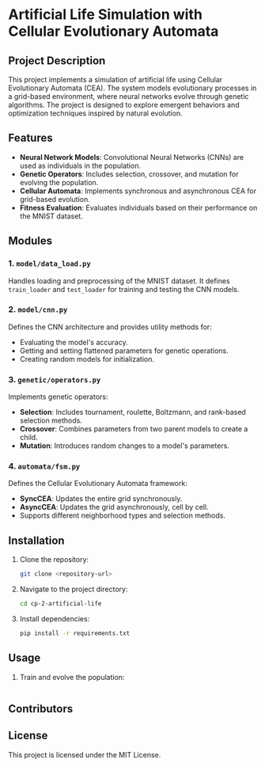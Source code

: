 # Artificial Life Simulation with Cellular Evolutionary Automata

## Project Description
This project implements a simulation of artificial life using Cellular Evolutionary Automata (CEA). The system models evolutionary processes in a grid-based environment, where neural networks evolve through genetic algorithms. The project is designed to explore emergent behaviors and optimization techniques inspired by natural evolution.

## Features
- **Neural Network Models**: Convolutional Neural Networks (CNNs) are used as individuals in the population.
- **Genetic Operators**: Includes selection, crossover, and mutation for evolving the population.
- **Cellular Automata**: Implements synchronous and asynchronous CEA for grid-based evolution.
- **Fitness Evaluation**: Evaluates individuals based on their performance on the MNIST dataset.

## Modules
### 1. `model/data_load.py`
Handles loading and preprocessing of the MNIST dataset. It defines `train_loader` and `test_loader` for training and testing the CNN models.

### 2. `model/cnn.py`
Defines the CNN architecture and provides utility methods for:
- Evaluating the model's accuracy.
- Getting and setting flattened parameters for genetic operations.
- Creating random models for initialization.

### 3. `genetic/operators.py`
Implements genetic operators:
- **Selection**: Includes tournament, roulette, Boltzmann, and rank-based selection methods.
- **Crossover**: Combines parameters from two parent models to create a child.
- **Mutation**: Introduces random changes to a model's parameters.

### 4. `automata/fsm.py`
Defines the Cellular Evolutionary Automata framework:
- **SyncCEA**: Updates the entire grid synchronously.
- **AsyncCEA**: Updates the grid asynchronously, cell by cell.
- Supports different neighborhood types and selection methods.

## Installation
1. Clone the repository:
   ```bash
   git clone <repository-url>
   ```
2. Navigate to the project directory:
   ```bash
   cd cp-2-artificial-life
   ```
3. Install dependencies:
   ```bash
   pip install -r requirements.txt
   ```

## Usage
1. Train and evolve the population:
   ```python
   ```

## Contributors


## License
This project is licensed under the MIT License.
